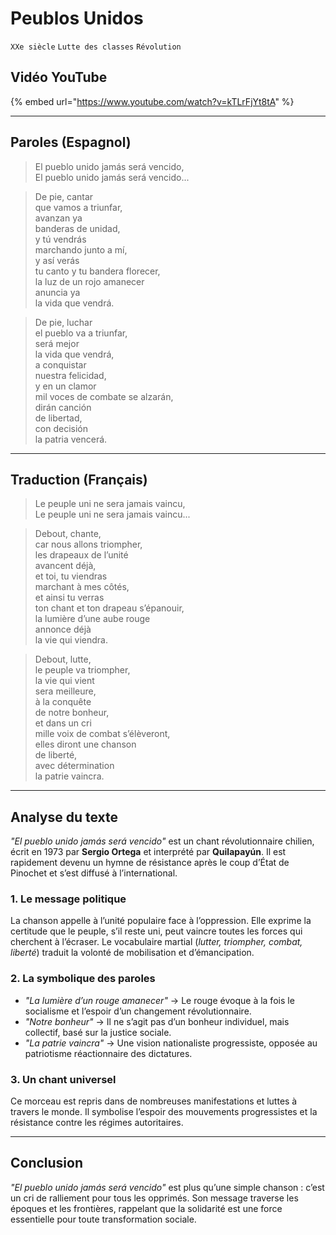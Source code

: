 # **Peublos Unidos**  
``XXe siècle`` ``Lutte des classes`` ``Révolution``

## **Vidéo YouTube**  
{% embed url="https://www.youtube.com/watch?v=kTLrFjYt8tA" %}

---

## **Paroles (Espagnol)**  

> El pueblo unido jamás será vencido,  
> El pueblo unido jamás será vencido...  

> De pie, cantar  
> que vamos a triunfar,  
> avanzan ya  
> banderas de unidad,  
> y tú vendrás  
> marchando junto a mí,  
> y así verás  
> tu canto y tu bandera florecer,  
> la luz de un rojo amanecer  
> anuncia ya  
> la vida que vendrá.  

> De pie, luchar  
> el pueblo va a triunfar,  
> será mejor  
> la vida que vendrá,  
> a conquistar  
> nuestra felicidad,  
> y en un clamor  
> mil voces de combate se alzarán,  
> dirán canción  
> de libertad,  
> con decisión  
> la patria vencerá.  

---

## **Traduction (Français)**  

> Le peuple uni ne sera jamais vaincu,  
> Le peuple uni ne sera jamais vaincu...  

> Debout, chante,  
> car nous allons triompher,  
> les drapeaux de l’unité  
> avancent déjà,  
> et toi, tu viendras  
> marchant à mes côtés,  
> et ainsi tu verras  
> ton chant et ton drapeau s’épanouir,  
> la lumière d’une aube rouge  
> annonce déjà  
> la vie qui viendra.  

> Debout, lutte,  
> le peuple va triompher,  
> la vie qui vient  
> sera meilleure,  
> à la conquête  
> de notre bonheur,  
> et dans un cri  
> mille voix de combat s’élèveront,  
> elles diront une chanson  
> de liberté,  
> avec détermination  
> la patrie vaincra.  

---

## **Analyse du texte**  

*"El pueblo unido jamás será vencido"* est un chant révolutionnaire chilien, écrit en 1973 par **Sergio Ortega** et interprété par **Quilapayún**. Il est rapidement devenu un hymne de résistance après le coup d’État de Pinochet et s’est diffusé à l’international.  

### **1. Le message politique**  
La chanson appelle à l’unité populaire face à l’oppression. Elle exprime la certitude que le peuple, s’il reste uni, peut vaincre toutes les forces qui cherchent à l’écraser. Le vocabulaire martial (*lutter, triompher, combat, liberté*) traduit la volonté de mobilisation et d’émancipation.  

### **2. La symbolique des paroles**  
- *"La lumière d’un rouge amanecer"* → Le rouge évoque à la fois le socialisme et l’espoir d’un changement révolutionnaire.  
- *"Notre bonheur"* → Il ne s’agit pas d’un bonheur individuel, mais collectif, basé sur la justice sociale.  
- *"La patrie vaincra"* → Une vision nationaliste progressiste, opposée au patriotisme réactionnaire des dictatures.  

### **3. Un chant universel**  
Ce morceau est repris dans de nombreuses manifestations et luttes à travers le monde. Il symbolise l’espoir des mouvements progressistes et la résistance contre les régimes autoritaires.  

---

## **Conclusion**  
*"El pueblo unido jamás será vencido"* est plus qu’une simple chanson : c’est un cri de ralliement pour tous les opprimés. Son message traverse les époques et les frontières, rappelant que la solidarité est une force essentielle pour toute transformation sociale.  
